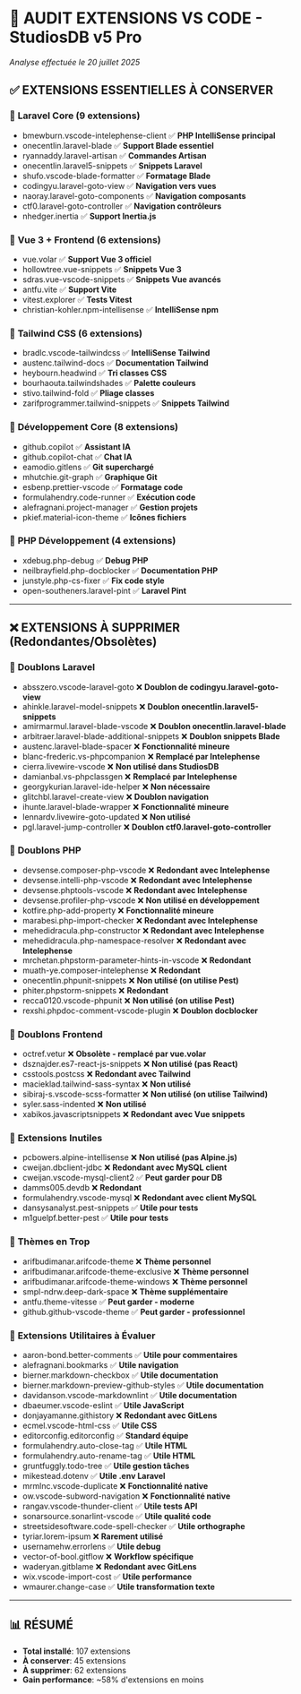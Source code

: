 # 🧹 AUDIT EXTENSIONS VS CODE - StudiosDB v5 Pro
*Analyse effectuée le 20 juillet 2025*

## ✅ **EXTENSIONS ESSENTIELLES À CONSERVER**

### 🚀 **Laravel Core (9 extensions)**
- bmewburn.vscode-intelephense-client ✅ **PHP IntelliSense principal**
- onecentlin.laravel-blade ✅ **Support Blade essentiel**
- ryannaddy.laravel-artisan ✅ **Commandes Artisan**
- onecentlin.laravel5-snippets ✅ **Snippets Laravel**
- shufo.vscode-blade-formatter ✅ **Formatage Blade**
- codingyu.laravel-goto-view ✅ **Navigation vers vues**
- naoray.laravel-goto-components ✅ **Navigation composants**
- ctf0.laravel-goto-controller ✅ **Navigation contrôleurs**
- nhedger.inertia ✅ **Support Inertia.js**

### 🎨 **Vue 3 + Frontend (6 extensions)**
- vue.volar ✅ **Support Vue 3 officiel**
- hollowtree.vue-snippets ✅ **Snippets Vue 3**
- sdras.vue-vscode-snippets ✅ **Snippets Vue avancés**
- antfu.vite ✅ **Support Vite**
- vitest.explorer ✅ **Tests Vitest**
- christian-kohler.npm-intellisense ✅ **IntelliSense npm**

### 💅 **Tailwind CSS (6 extensions)**
- bradlc.vscode-tailwindcss ✅ **IntelliSense Tailwind**
- austenc.tailwind-docs ✅ **Documentation Tailwind**
- heybourn.headwind ✅ **Tri classes CSS**
- bourhaouta.tailwindshades ✅ **Palette couleurs**
- stivo.tailwind-fold ✅ **Pliage classes**
- zarifprogrammer.tailwind-snippets ✅ **Snippets Tailwind**

### 🔧 **Développement Core (8 extensions)**
- github.copilot ✅ **Assistant IA**
- github.copilot-chat ✅ **Chat IA**
- eamodio.gitlens ✅ **Git superchargé**
- mhutchie.git-graph ✅ **Graphique Git**
- esbenp.prettier-vscode ✅ **Formatage code**
- formulahendry.code-runner ✅ **Exécution code**
- alefragnani.project-manager ✅ **Gestion projets**
- pkief.material-icon-theme ✅ **Icônes fichiers**

### 🎯 **PHP Développement (4 extensions)**
- xdebug.php-debug ✅ **Debug PHP**
- neilbrayfield.php-docblocker ✅ **Documentation PHP**
- junstyle.php-cs-fixer ✅ **Fix code style**
- open-southeners.laravel-pint ✅ **Laravel Pint**

---

## ❌ **EXTENSIONS À SUPPRIMER (Redondantes/Obsolètes)**

### 🔄 **Doublons Laravel**
- absszero.vscode-laravel-goto ❌ **Doublon de codingyu.laravel-goto-view**
- ahinkle.laravel-model-snippets ❌ **Doublon onecentlin.laravel5-snippets**
- amirmarmul.laravel-blade-vscode ❌ **Doublon onecentlin.laravel-blade**
- arbitraer.laravel-blade-additional-snippets ❌ **Doublon snippets Blade**
- austenc.laravel-blade-spacer ❌ **Fonctionnalité mineure**
- blanc-frederic.vs-phpcompanion ❌ **Remplacé par Intelephense**
- cierra.livewire-vscode ❌ **Non utilisé dans StudiosDB**
- damianbal.vs-phpclassgen ❌ **Remplacé par Intelephense**
- georgykurian.laravel-ide-helper ❌ **Non nécessaire**
- glitchbl.laravel-create-view ❌ **Doublon navigation**
- ihunte.laravel-blade-wrapper ❌ **Fonctionnalité mineure**
- lennardv.livewire-goto-updated ❌ **Non utilisé**
- pgl.laravel-jump-controller ❌ **Doublon ctf0.laravel-goto-controller**

### 🔄 **Doublons PHP**
- devsense.composer-php-vscode ❌ **Redondant avec Intelephense**
- devsense.intelli-php-vscode ❌ **Redondant avec Intelephense**
- devsense.phptools-vscode ❌ **Redondant avec Intelephense**
- devsense.profiler-php-vscode ❌ **Non utilisé en développement**
- kotfire.php-add-property ❌ **Fonctionnalité mineure**
- marabesi.php-import-checker ❌ **Redondant avec Intelephense**
- mehedidracula.php-constructor ❌ **Redondant avec Intelephense**
- mehedidracula.php-namespace-resolver ❌ **Redondant avec Intelephense**
- mrchetan.phpstorm-parameter-hints-in-vscode ❌ **Redondant**
- muath-ye.composer-intelephense ❌ **Redondant**
- onecentlin.phpunit-snippets ❌ **Non utilisé (on utilise Pest)**
- phiter.phpstorm-snippets ❌ **Redondant**
- recca0120.vscode-phpunit ❌ **Non utilisé (on utilise Pest)**
- rexshi.phpdoc-comment-vscode-plugin ❌ **Doublon docblocker**

### 🔄 **Doublons Frontend**
- octref.vetur ❌ **Obsolète - remplacé par vue.volar**
- dsznajder.es7-react-js-snippets ❌ **Non utilisé (pas React)**
- csstools.postcss ❌ **Redondant avec Tailwind**
- macieklad.tailwind-sass-syntax ❌ **Non utilisé**
- sibiraj-s.vscode-scss-formatter ❌ **Non utilisé (on utilise Tailwind)**
- syler.sass-indented ❌ **Non utilisé**
- xabikos.javascriptsnippets ❌ **Redondant avec Vue snippets**

### 🔄 **Extensions Inutiles**
- pcbowers.alpine-intellisense ❌ **Non utilisé (pas Alpine.js)**
- cweijan.dbclient-jdbc ❌ **Redondant avec MySQL client**
- cweijan.vscode-mysql-client2 ✅ **Peut garder pour DB**
- damms005.devdb ❌ **Redondant**
- formulahendry.vscode-mysql ❌ **Redondant avec client MySQL**
- dansysanalyst.pest-snippets ✅ **Utile pour tests**
- m1guelpf.better-pest ✅ **Utile pour tests**

### 🎨 **Thèmes en Trop**
- arifbudimanar.arifcode-theme ❌ **Thème personnel**
- arifbudimanar.arifcode-theme-exclusive ❌ **Thème personnel**
- arifbudimanar.arifcode-theme-windows ❌ **Thème personnel**
- smpl-ndrw.deep-dark-space ❌ **Thème supplémentaire**
- antfu.theme-vitesse ✅ **Peut garder - moderne**
- github.github-vscode-theme ✅ **Peut garder - professionnel**

### 🔧 **Extensions Utilitaires à Évaluer**
- aaron-bond.better-comments ✅ **Utile pour commentaires**
- alefragnani.bookmarks ✅ **Utile navigation**
- bierner.markdown-checkbox ✅ **Utile documentation**
- bierner.markdown-preview-github-styles ✅ **Utile documentation**
- davidanson.vscode-markdownlint ✅ **Utile documentation**
- dbaeumer.vscode-eslint ✅ **Utile JavaScript**
- donjayamanne.githistory ❌ **Redondant avec GitLens**
- ecmel.vscode-html-css ✅ **Utile CSS**
- editorconfig.editorconfig ✅ **Standard équipe**
- formulahendry.auto-close-tag ✅ **Utile HTML**
- formulahendry.auto-rename-tag ✅ **Utile HTML**
- gruntfuggly.todo-tree ✅ **Utile gestion tâches**
- mikestead.dotenv ✅ **Utile .env Laravel**
- mrmlnc.vscode-duplicate ❌ **Fonctionnalité native**
- ow.vscode-subword-navigation ❌ **Fonctionnalité native**
- rangav.vscode-thunder-client ✅ **Utile tests API**
- sonarsource.sonarlint-vscode ✅ **Utile qualité code**
- streetsidesoftware.code-spell-checker ✅ **Utile orthographe**
- tyriar.lorem-ipsum ❌ **Rarement utilisé**
- usernamehw.errorlens ✅ **Utile debug**
- vector-of-bool.gitflow ❌ **Workflow spécifique**
- waderyan.gitblame ❌ **Redondant avec GitLens**
- wix.vscode-import-cost ✅ **Utile performance**
- wmaurer.change-case ✅ **Utile transformation texte**

---

## 📊 **RÉSUMÉ**
- **Total installé**: 107 extensions
- **À conserver**: 45 extensions
- **À supprimer**: 62 extensions
- **Gain performance**: ~58% d'extensions en moins
